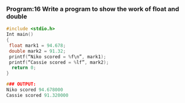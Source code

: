### Program:16 Write a program to show the work of float and double
```C
#include <stdio.h>
Int main()
{
 float mark1 = 94.678;
 double mark2 = 91.32;
 printf(“Niko scored = %f\n”, mark1);
 printf(“Cassie scored = %lf”, mark2);
  return 0;
}

### OUTPUT:
Niko scored 94.678000
Cassie scored 91.320000
```
